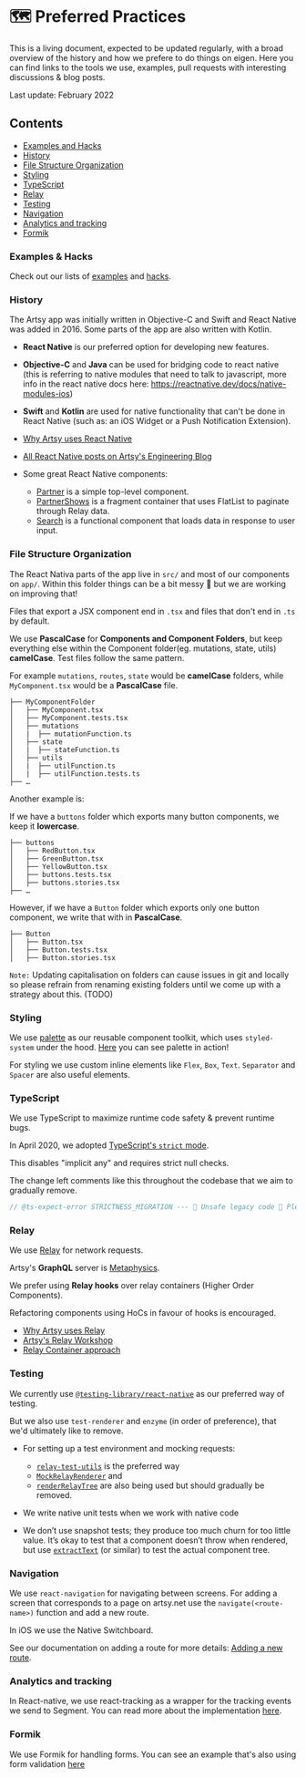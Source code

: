 # :world_map: Preferred Practices

This is a living document, expected to be updated regularly, with a broad overview of the history and how we prefere to do things on eigen.
Here you can find links to the tools we use, examples, pull requests with interesting discussions & blog posts.

Last update: February 2022

## Contents

- [Examples and Hacks](#examples-and-hacks)
- [History](#history)
- [File Structure Organization](#file-structure-organization)
- [Styling](#styling)
- [TypeScript](#TypeScript)
- [Relay](#relay)
- [Testing](#testing)
- [Navigation](#Navigation)
- [Analytics and tracking](#analytics-and-tracking)
- [Formik](#formik)

### Examples & Hacks

Check out our lists of [examples](#../../../EXAMPLES.md) and [hacks](#../../../HACKS.md).

### History

The Artsy app was initially written in Objective-C and Swift and React Native was added in 2016. Some parts of the app are also written with Kotlin.

- **React Native** is our preferred option for developing new features.
- **Objective-C** and **Java** can be used for bridging code to react native (this is referring to native modules that need to talk to javascript, more info in the react native docs here: https://reactnative.dev/docs/native-modules-ios)
- **Swift** and **Kotlin** are used for native functionality that can't be done in React Native (such as: an iOS Widget or a Push Notification Extension).

- [Why Artsy uses React Native](http://artsy.github.io/blog/2016/08/15/React-Native-at-Artsy/)
- [All React Native posts on Artsy's Engineering Blog](http://artsy.github.io/blog/categories/reactnative/)
- Some great React Native components:
  - [Partner](https://github.com/artsy/eigen/blob/main/src/app/Scenes/Partner/Partner.tsx) is a simple top-level component.
  - [PartnerShows](https://github.com/artsy/eigen/blob/main/src/app/Scenes/Partner/Components/PartnerShows.tsx) is a fragment container that uses FlatList to paginate through Relay data.
  - [Search](https://github.com/artsy/eigen/blob/main/src/app/Scenes/Search/Search.tsx) is a functional component that loads data in response to user input.

### File Structure Organization

The React Nativa parts of the app live in `src/` and most of our components on `app/`.
Within this folder things can be a bit messy 👀 but we are working on improving that!

Files that export a JSX component end in `.tsx` and files that don't end in `.ts` by default.

We use **PascalCase** for **Components and Component Folders**, but keep everything else within the Component folder(eg. mutations, state, utils) **camelCase**.
Test files follow the same pattern.

For example `mutations`, `routes`, `state` would be **camelCase** folders, while `MyComponent.tsx` would be a **PascalCase** file.

```
├── MyComponentFolder
│   ├── MyComponent.tsx
│   ├── MyComponent.tests.tsx
│   ├── mutations
│   |  ├── mutationFunction.ts
│   ├── state
│   |  ├── stateFunction.ts
│   ├── utils
│   |  ├── utilFunction.ts
│   |  ├── utilFunction.tests.ts
├── …
```

Another example is:

If we have a `buttons` folder which exports many button components, we keep it **lowercase**.

```
├── buttons
│   ├── RedButton.tsx
│   ├── GreenButton.tsx
│   ├── YellowButton.tsx
│   ├── buttons.tests.tsx
│   ├── buttons.stories.tsx
├── …
```

However, if we have a `Button` folder which exports only one button component, we write that with in **PascalCase**.

```
├── Button
│   ├── Button.tsx
│   ├── Button.tests.tsx
│   ├── Button.stories.tsx
```

`Note:` Updating capitalisation on folders can cause issues in git and locally so please refrain from renaming existing folders until we come up with a strategy about this. (TODO)

### Styling

We use [palette](src/palette) as our reusable component toolkit, which uses `styled-system` under the hood. [Here](palette.artsy.net) you can see palette in action!

For styling we use custom inline elements like `Flex`, `Box`, `Text`. `Separator` and `Spacer` are also useful elements.

### TypeScript

We use TypeScript to maximize runtime code safety & prevent runtime bugs.

In April 2020, we adopted [TypeScript's `strict` mode](https://github.com/artsy/eigen/pull/3210).

This disables "implicit any" and requires strict null checks.

The change left comments like this throughout the codebase that we aim to gradually remove.

```ts
// @ts-expect-error STRICTNESS_MIGRATION --- 🚨 Unsafe legacy code 🚨 Please delete this and fix any type errors if you have time 🙏
```

### Relay

We use [Relay](https://relay.dev) for network requests.

Artsy's **GraphQL** server is [Metaphysics](https://github.com/artsy/metaphysics).

We prefer using **Relay hooks** over relay containers (Higher Order Components).

Refactoring components using HoCs in favour of hooks is encouraged.

- [Why Artsy uses Relay](http://artsy.github.io/blog/2017/02/05/Front-end-JavaScript-at-Artsy-2017/#Relay)
- [Artsy's Relay Workshop](https://github.com/artsy/relay-workshop)
- [Relay Container approach](https://github.com/artsy/eigen/blob/21fbf9e24eaa281f3e16609da5d38a9fb62a5449/src/app/Scenes/MyAccount/MyAccount.tsx#L70)

### Testing

We currently use [`@testing-library/react-native`](https://testing-library.com/docs/react-native-testing-library/intro/#:~:text=The%20React%20Native%20Testing%20Library,that%20encourages%20better%20testing%20practices.) as our preferred way of testing.

But we also use `test-renderer` and `enzyme` (in order of preference), that we'd ultimately like to remove.

- For setting up a test environment and mocking requests:

  - [`relay-test-utils`](https://relay.dev/docs/guides/testing-relay-components/) is the preferred way
  - [`MockRelayRenderer`](https://github.com/artsy/eigen/blob/39644610eb2a5609d992f434a7b37b46e0953ff4/src/lib/tests/MockRelayRenderer.tsx) and
  - [`renderRelayTree`](https://github.com/artsy/eigen/blob/164a2aaace3f018cdc472fdf19950163ff2b198d/src/lib/tests/renderRelayTree.tsx) are also being used but should gradually be removed.

- We write native unit tests when we work with native code
- We don’t use snapshot tests; they produce too much churn for too little value. It’s okay to test that a component doesn’t throw when rendered, but use [`extractText`](https://github.com/artsy/eigen/blob/4c7c9be69ab1c2095f4d2fed11a040b1bde6eba8/src/lib/tests/extractText.ts) (or similar) to test the actual component tree.

### Navigation

We use `react-navigation` for navigating between screens.
For adding a screen that corresponds to a page on artsy.net use the `navigate(<route-name>)` function and add a new route.

In iOS we use the Native Switchboard.

See our documentation on adding a route for more details: [Adding a new route](https://github.com/artsy/eigen/blob/main/docs/adding_a_new_route.md).

### Analytics and tracking

In React-native, we use react-tracking as a wrapper for the tracking events we send to Segment. You can read more about the implementation [here](./analytics_and_tracking.md).

### Formik

We use Formik for handling forms. You can see an example that's also using form validation [here](https://github.com/artsy/eigen/blob/main/src/app/Scenes/Consignments/Screens/SubmitArtworkOverview/ContactInformation/ContactInformation.tsx)
